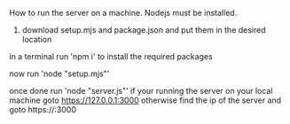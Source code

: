 How to run the server on a machine.
Nodejs must be installed.

1. download setup.mjs and package.json and put them in the desired location

in a terminal run 'npm i' to install the required packages

now run 'node "setup.mjs"'

once done run 'node "server.js"'
if your running the server on your local machine goto https://127.0.0.1:3000 otherwise find the ip of the server and goto https://<ServerIP>:3000
